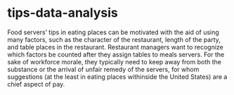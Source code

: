 # tips-data-analysis

Food servers’ tips in eating places can be motivated with the aid of using many factors, such as the character of the restaurant, length of the party, and table places in the restaurant. 
Restaurant managers want to recognize which factors be counted after they assign tables to meals servers. For the sake of workforce morale, they typically need to keep away from both the substance or the arrival of unfair remedy of the servers, for whom suggestions (at the least in eating places withinside the United States) are a chief aspect of pay.

